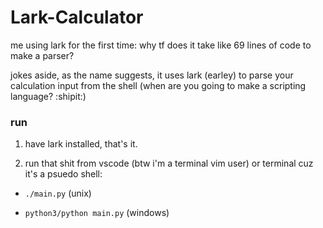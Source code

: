 # Lark-Calculator
me using lark for the first time: why tf does it take like 69 lines of code to make a parser?

jokes aside, as the name suggests, it uses lark (earley) to parse your calculation input from the shell (when are you going to make a scripting language? :shipit:)

### run
1. have lark installed, that's it.

2. run that shit from vscode (btw i'm a terminal vim user) or terminal cuz it's a psuedo shell:

 - `./main.py` (unix)

- `python3/python main.py` (windows)
